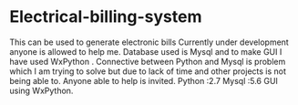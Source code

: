 # Electrical-billing-system
This can be used to generate electronic bills Currently under development anyone is allowed to help me.
Database used is Mysql and to make GUI I have used WxPython .
Connective between Python and Mysql is problem which I am trying to solve but due to lack of time and other projects is not being able to.
Anyone able to help is invited.
Python :2.7
Mysql :5.6
GUI using WxPython.
